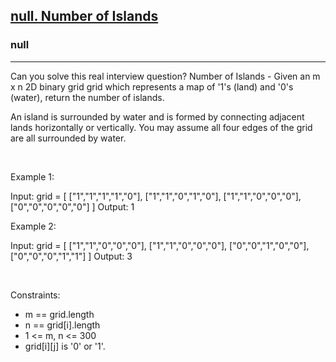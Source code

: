 <h2><a href="https://leetcode.com/problems/number-of-islands/">null. Number of Islands</a></h2><h3>null</h3><hr>Can you solve this real interview question? Number of Islands - Given an m x n 2D binary grid grid which represents a map of '1's (land) and '0's (water), return the number of islands.

An island is surrounded by water and is formed by connecting adjacent lands horizontally or vertically. You may assume all four edges of the grid are all surrounded by water.

 

Example 1:


Input: grid = [
  ["1","1","1","1","0"],
  ["1","1","0","1","0"],
  ["1","1","0","0","0"],
  ["0","0","0","0","0"]
]
Output: 1


Example 2:


Input: grid = [
  ["1","1","0","0","0"],
  ["1","1","0","0","0"],
  ["0","0","1","0","0"],
  ["0","0","0","1","1"]
]
Output: 3


 

Constraints:

 * m == grid.length
 * n == grid[i].length
 * 1 <= m, n <= 300
 * grid[i][j] is '0' or '1'.